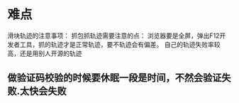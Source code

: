 # 难点
滑块轨迹的注意事项：
抓包抓轨迹需要注意的点：
浏览器要是全屏，弹出F12开发者工具，抓的轨迹才是正常轨迹，要不轨迹会有偏差。
自己的轨迹失败率较高，还是用别人开源的轨迹
## 做验证码校验的时候要休眠一段是时间，不然会验证失败.太快会失败

